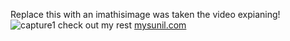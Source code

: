 Replace this with an imathisimage was taken the video expianing!
![capture1](https://user-images.githubusercontent.com/94529574/142192862-e642da5d-b6cd-4e5d-9eba-3c1c07139757.PNG)
check out my rest [mysunil.com](https://github.com/sunilkora30/markdown-portfolio/edit/add-images-links/_includes/02-image.md?pr=%2Fsunilkora30%2Fmarkdown-portfolio%2Fpull%2F3)
